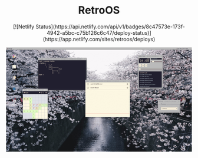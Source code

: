 <h1 align="center">RetroOS</h1>

<p align="center">
  [![Netlify Status](https://api.netlify.com/api/v1/badges/8c47573e-173f-4942-a5bc-c75b126c6c47/deploy-status)](https://app.netlify.com/sites/retroos/deploys)
</p>

<p align="center">
  <img alt="screenshot" src="/media/screenshot.png" />
</p>
